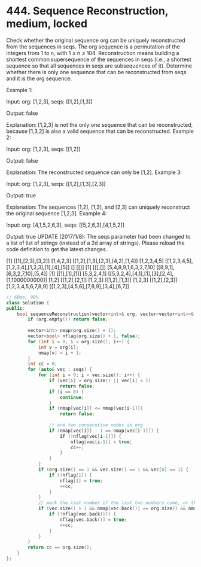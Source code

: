 # 444. Sequence Reconstruction, medium, locked
Check whether the original sequence org can be uniquely reconstructed from the sequences in seqs. The org sequence is a permutation of the integers from 1 to n, with 1 ≤ n ≤ 104. Reconstruction means building a shortest common supersequence of the sequences in seqs (i.e., a shortest sequence so that all sequences in seqs are subsequences of it). Determine whether there is only one sequence that can be reconstructed from seqs and it is the org sequence.

Example 1:

Input:
org: [1,2,3], seqs: [[1,2],[1,3]]

Output:
false

Explanation:
[1,2,3] is not the only one sequence that can be reconstructed, because [1,3,2] is also a valid sequence that can be reconstructed.
Example 2:

Input:
org: [1,2,3], seqs: [[1,2]]

Output:
false

Explanation:
The reconstructed sequence can only be [1,2].
Example 3:

Input:
org: [1,2,3], seqs: [[1,2],[1,3],[2,3]]

Output:
true

Explanation:
The sequences [1,2], [1,3], and [2,3] can uniquely reconstruct the original sequence [1,2,3].
Example 4:

Input:
org: [4,1,5,2,6,3], seqs: [[5,2,6,3],[4,1,5,2]]

Output:
true
UPDATE (2017/1/8):
The seqs parameter had been changed to a list of list of strings (instead of a 2d array of strings). Please reload the code definition to get the latest changes.

[1]
[[1],[2,3],[3,2]]
[1,4,2,3]
[[1,2],[1,3],[2,3],[4,2],[1,4]]
[1,2,3,4,5]
[[1,2,3,4,5],[1,2,3,4],[1,2,3],[1],[4],[5]]
[]
[[]]
[1]
[[],[]]
[5,4,8,9,1,6,3,2,7,10]
[[8,9,1],[6,3,2,7,10],[5,4]]
[1]
[[1],[1],[1]]
[5,3,2,4,1]
[[5,3,2,4],[4,1],[1],[3],[2,4],[1,1000000000]]
[1,2]
[[1,2],[2,1]]
[1,2,3]
[[1,2],[1,3]]
[1,2,3]
[[1,2],[2,3]]
[1,2,3,4,5,6,7,8,9]
[[1,2,3],[4,5,6],[7,8,9],[3,4],[6,7]]

```c++
// 68ms, 98%
class Solution {
public:
    bool sequenceReconstruction(vector<int>& org, vector<vector<int>>& seqs) {
        if (org.empty()) return false;
        
        vector<int> nmap(org.size() + 1);
        vector<bool> nflag(org.size() + 1, false);
        for (int i = 0; i < org.size(); i++) {
            int v = org[i];
            nmap[v] = i + 1;
        }
        int cc = 0;
        for (auto& vec : seqs) {
            for (int i = 0; i < vec.size(); i++) {
                if (vec[i] > org.size() || vec[i] < 1)
                    return false;
                if (i == 0) {
                    continue;
                }
                if (nmap[vec[i]] <= nmap[vec[i-1]])
                    return false;
                
                // are two consecutive nodes in org
                if (nmap[vec[i]] - 1 == nmap[vec[i-1]]) {
                    if (!nflag[vec[i-1]]) {
                        nflag[vec[i-1]] = true;
                        cc++;
                    }
                }
            }
            if (org.size() == 1 && vec.size() == 1 && vec[0] == 1) {
                if (!nflag[1]) {
                    nflag[1] = true;
                    ++cc;
                }
            }
            // mark the last number if the last two numbers come, or there is only one number
            if (vec.size() > 1 && nmap[vec.back()] == org.size() && nmap[vec[vec.size()-2]] == org.size()-1) {
                if (!nflag[vec.back()]) {
                    nflag[vec.back()] = true;
                    ++cc;
                }
            }
        }
        return cc == org.size();
    }
};
```